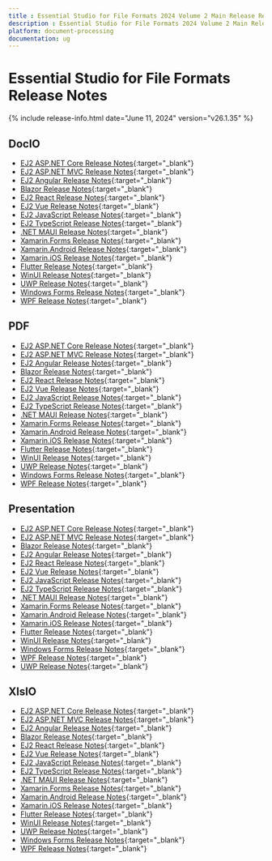 ```yaml
---
title : Essential Studio for File Formats 2024 Volume 2 Main Release Release Notes  
description : Essential Studio for File Formats 2024 Volume 2 Main Release Release Notes  
platform: document-processing
documentation: ug
---
```


# Essential Studio for File Formats  Release Notes  

{% include release-info.html date="June 11, 2024" version="v26.1.35" %} 


## DocIO

* [EJ2 ASP.NET Core Release Notes](https://ej2.syncfusion.com/aspnetcore/documentation/release-notes/26.1.35#docio){:target="_blank"}
* [EJ2 ASP.NET MVC Release Notes](https://ej2.syncfusion.com/aspnetmvc/documentation/release-notes/26.1.35#docio){:target="_blank"}
* [EJ2 Angular Release Notes](https://ej2.syncfusion.com/angular/documentation/release-notes/26.1.35#docio){:target="_blank"}
* [Blazor Release Notes](https://blazor.syncfusion.com/documentation/release-notes/26.1.35#docio){:target="_blank"}
* [EJ2 React Release Notes](https://ej2.syncfusion.com/react/documentation/release-notes/26.1.35#docio){:target="_blank"}
* [EJ2 Vue  Release Notes](https://ej2.syncfusion.com/vue/documentation/release-notes/26.1.35#docio){:target="_blank"}
* [EJ2 JavaScript Release Notes](https://ej2.syncfusion.com/javascript/documentation/release-notes/26.1.35#docio){:target="_blank"}
* [EJ2 TypeScript Release Notes](https://ej2.syncfusion.com/documentation/release-notes/26.1.35#docio){:target="_blank"}
* [.NET MAUI Release Notes](/maui/release-notes/v26.1.35#docio){:target="_blank"}
* [Xamarin.Forms Release Notes](/xamarin/release-notes/v26.1.35#docio){:target="_blank"}
* [Xamarin.Android Release Notes](/xamarin-android/release-notes/v26.1.35#docio){:target="_blank"}
* [Xamarin.iOS Release Notes](/xamarin-ios/release-notes/v26.1.35#docio){:target="_blank"}
* [Flutter Release Notes](/flutter/release-notes/v26.1.35#docio){:target="_blank"}
* [WinUI Release Notes](/winui/release-notes/v26.1.35#docio){:target="_blank"}
* [UWP Release Notes](/uwp/release-notes/v26.1.35#docio){:target="_blank"}
* [Windows Forms Release Notes](/windowsforms/release-notes/v26.1.35#docio){:target="_blank"}
* [WPF Release Notes](/wpf/release-notes/v26.1.35#docio){:target="_blank"}



## PDF

* [EJ2 ASP.NET Core Release Notes](https://ej2.syncfusion.com/aspnetcore/documentation/release-notes/26.1.35#pdf){:target="_blank"}
* [EJ2 ASP.NET MVC Release Notes](https://ej2.syncfusion.com/aspnetmvc/documentation/release-notes/26.1.35#pdf){:target="_blank"}
* [EJ2 Angular Release Notes](https://ej2.syncfusion.com/angular/documentation/release-notes/26.1.35#pdf){:target="_blank"}
* [Blazor Release Notes](https://blazor.syncfusion.com/documentation/release-notes/26.1.35#pdf){:target="_blank"}
* [EJ2 React Release Notes](https://ej2.syncfusion.com/react/documentation/release-notes/26.1.35#pdf){:target="_blank"}
* [EJ2 Vue  Release Notes](https://ej2.syncfusion.com/vue/documentation/release-notes/26.1.35#pdf){:target="_blank"}
* [EJ2 JavaScript Release Notes](https://ej2.syncfusion.com/javascript/documentation/release-notes/26.1.35#pdf){:target="_blank"}
* [EJ2 TypeScript Release Notes](https://ej2.syncfusion.com/documentation/release-notes/26.1.35#pdf){:target="_blank"}
* [.NET MAUI Release Notes](/maui/release-notes/v26.1.35#pdf){:target="_blank"}
* [Xamarin.Forms Release Notes](/xamarin/release-notes/v26.1.35#pdf){:target="_blank"}
* [Xamarin.Android Release Notes](/xamarin-android/release-notes/v26.1.35#pdf){:target="_blank"}
* [Xamarin.iOS Release Notes](/xamarin-ios/release-notes/v26.1.35#pdf){:target="_blank"}
* [Flutter Release Notes](/flutter/release-notes/v26.1.35#pdf){:target="_blank"}
* [WinUI Release Notes](/winui/release-notes/v26.1.35#pdf){:target="_blank"}
* [UWP Release Notes](/uwp/release-notes/v26.1.35#pdf){:target="_blank"}
* [Windows Forms Release Notes](/windowsforms/release-notes/v26.1.35#pdf){:target="_blank"}
* [WPF Release Notes](/wpf/release-notes/v26.1.35#pdf){:target="_blank"}


## Presentation

* [EJ2 ASP.NET Core Release Notes](https://ej2.syncfusion.com/aspnetcore/documentation/release-notes/26.1.35#presentation){:target="_blank"}
* [EJ2 ASP.NET MVC Release Notes](https://ej2.syncfusion.com/aspnetmvc/documentation/release-notes/26.1.35#presentation){:target="_blank"}
* [Blazor Release Notes](https://blazor.syncfusion.com/documentation/release-notes/26.1.35#presentation){:target="_blank"}
* [EJ2 Angular Release Notes](https://ej2.syncfusion.com/angular/documentation/release-notes/26.1.35#presentation){:target="_blank"}
* [EJ2 React Release Notes](https://ej2.syncfusion.com/react/documentation/release-notes/26.1.35#presentation){:target="_blank"}
* [EJ2 Vue  Release Notes](https://ej2.syncfusion.com/vue/documentation/release-notes/26.1.35#presentation){:target="_blank"}
* [EJ2 JavaScript Release Notes](https://ej2.syncfusion.com/javascript/documentation/release-notes/26.1.35#presentation){:target="_blank"}
* [EJ2 TypeScript Release Notes](https://ej2.syncfusion.com/documentation/release-notes/26.1.35#presentation){:target="_blank"}
* [.NET MAUI Release Notes](/maui/release-notes/v26.1.35#presentation){:target="_blank"}
* [Xamarin.Forms Release Notes](/xamarin/release-notes/v26.1.35#presentation){:target="_blank"}
* [Xamarin.Android Release Notes](/xamarin-android/release-notes/v26.1.35#presentation){:target="_blank"}
* [Xamarin.iOS Release Notes](/xamarin-ios/release-notes/v26.1.35#presentation){:target="_blank"}
* [Flutter Release Notes](/flutter/release-notes/v26.1.35#presentation){:target="_blank"}
* [WinUI Release Notes](/winui/release-notes/v26.1.35#presentation){:target="_blank"}
* [Windows Forms Release Notes](/windowsforms/release-notes/v26.1.35#presentation){:target="_blank"}
* [WPF Release Notes](/wpf/release-notes/v26.1.35#presentation){:target="_blank"}
* [UWP Release Notes](/uwp/release-notes/v26.1.35#presentation){:target="_blank"}



## XlsIO

* [EJ2 ASP.NET Core Release Notes](https://ej2.syncfusion.com/aspnetcore/documentation/release-notes/26.1.35#xlsio){:target="_blank"}
* [EJ2 ASP.NET MVC Release Notes](https://ej2.syncfusion.com/aspnetmvc/documentation/release-notes/26.1.35#xlsio){:target="_blank"}
* [EJ2 Angular Release Notes](https://ej2.syncfusion.com/angular/documentation/release-notes/26.1.35#xlsio){:target="_blank"}
* [Blazor Release Notes](https://blazor.syncfusion.com/documentation/release-notes/26.1.35#xlsio){:target="_blank"}
* [EJ2 React Release Notes](https://ej2.syncfusion.com/react/documentation/release-notes/26.1.35#xlsio){:target="_blank"}
* [EJ2 Vue  Release Notes](https://ej2.syncfusion.com/vue/documentation/release-notes/26.1.35#xlsio){:target="_blank"}
* [EJ2 JavaScript Release Notes](https://ej2.syncfusion.com/javascript/documentation/release-notes/26.1.35#xlsio){:target="_blank"}
* [EJ2 TypeScript Release Notes](https://ej2.syncfusion.com/documentation/release-notes/26.1.35#xlsio){:target="_blank"}
* [.NET MAUI Release Notes](/maui/release-notes/v26.1.35#xlsio){:target="_blank"}
* [Xamarin.Forms Release Notes](/xamarin/release-notes/v26.1.35#xlsio){:target="_blank"}
* [Xamarin.Android Release Notes](/xamarin-android/release-notes/v26.1.35#xlsio){:target="_blank"}
* [Xamarin.iOS Release Notes](/xamarin-ios/release-notes/v26.1.35#xlsio){:target="_blank"}
* [Flutter Release Notes](/flutter/release-notes/v26.1.35#xlsio){:target="_blank"}
* [WinUI Release Notes](/winui/release-notes/v26.1.35#xlsio){:target="_blank"}
* [UWP Release Notes](/uwp/release-notes/v26.1.35#xlsio){:target="_blank"}
* [Windows Forms Release Notes](/windowsforms/release-notes/v26.1.35#xlsio){:target="_blank"}
* [WPF Release Notes](/wpf/release-notes/v26.1.35#xlsio){:target="_blank"}


